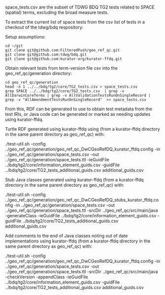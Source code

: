 space_tests.csv are the subset of TDWG BDQ TG2 tests related to SPACE (spatial) terms, excluding the broad measure tests.

To extract the current list of space tests from the csv list of tests in a checkout of the tdwg/bdq respository: 

Setup assumptions:

    cd ~/git
    git clone git@github.com:FilteredPush/geo_ref_qc.git
    git clone git@github.com:tdwg/bdq.git
    git clone git@github.com:kurator-org/kurator-ffdq.git

Obtain relevant tests from term-version file csv into the geo_ref_qc/generation directory:

    cd geo_ref_qc/generation
    head -n 1 ../../bdq/tg2/core/TG2_tests.csv > space_tests.csv
    grep SPACE ../../bdq/tg2/core/TG2_tests.csv  | grep -v AllDarwinCoreTerms | grep -v AllValidationTestsRunOnSingleRecord | grep -v "AllAmendmentTestsRunOnSingleRecord"  >> space_tests.csv

From this, RDF can be generated to use to obtain test metadata from the test IRIs, or Java code can be generated or marked as needing updates using kurator-ffdq.

Turtle RDF generated using kurator-ffdq using (from a kurator-ffdq directory in the same parent directory as geo_ref_qc) with:

   ./test-util.sh -config ../geo_ref_qc/generation/geo_ref_qc_DwCGeoRefDQ_kurator_ffdq.config -in ../geo_ref_qc/generation/space_tests.csv -out ../geo_ref_qc/generation/space_tests.ttl  -ieGuidFile ../bdq/tg2/core/information_element_guids.csv  -guidFile ../bdq/tg2/core/TG2_tests_additional_guids.csv additional_guids.csv

Stub Java classes generated using kurator-ffdq (from a kurator-ffdq directory in the same parent directory as geo_ref_qc) with: 

   ./test-util.sh -config ../geo_ref_qc/generation/geo_ref_qc_DwCGeoRefDQ_stubs_kurator_ffdq.config -in ../geo_ref_qc/generation/space_tests.csv -out ../geo_ref_qc/generation/space_tests.ttl -srcDir ../geo_ref_qc/src/main/java -generateClass -ieGuidFile ../bdq/tg2/core/information_element_guids.csv  -guidFile ../bdq/tg2/core/TG2_tests_additional_guids.csv additional_guids.csv

Add comments to the end of Java classes noting out of date implementations using kurator-ffdq (from a kurator-ffdq directory in the same parent directory as geo_ref_qc) with: 

   ./test-util.sh -config ../geo_ref_qc/generation/geo_ref_qc_DwCGeoRefDQ_kurator_ffdq.config -in ../geo_ref_qc/generation/space_tests.csv -out ../geo_ref_qc/generation/space_tests.ttl -srcDir ../geo_ref_qc/src/main/java -checkVersion -appendClass -ieGuidFile ../bdq/tg2/core/information_element_guids.csv  -guidFile ../bdq/tg2/core/TG2_tests_additional_guids.csv additional_guids.csv


